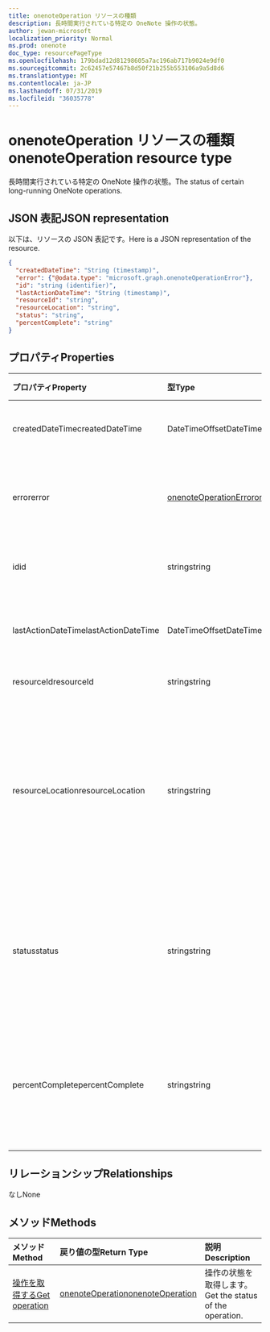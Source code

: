 ```yaml
---
title: onenoteOperation リソースの種類
description: 長時間実行されている特定の OneNote 操作の状態。
author: jewan-microsoft
localization_priority: Normal
ms.prod: onenote
doc_type: resourcePageType
ms.openlocfilehash: 179bdad12d81298605a7ac196ab717b9024e9df0
ms.sourcegitcommit: 2c62457e57467b8d50f21b255b553106a9a5d8d6
ms.translationtype: MT
ms.contentlocale: ja-JP
ms.lasthandoff: 07/31/2019
ms.locfileid: "36035778"
---
```

# <a name="onenoteoperation-resource-type"></a><span data-ttu-id="dd4e9-103">onenoteOperation リソースの種類</span><span class="sxs-lookup"><span data-stu-id="dd4e9-103">onenoteOperation resource type</span></span>

<span data-ttu-id="dd4e9-104">長時間実行されている特定の OneNote 操作の状態。</span><span class="sxs-lookup"><span data-stu-id="dd4e9-104">The status of certain long-running OneNote operations.</span></span>

## <a name="json-representation"></a><span data-ttu-id="dd4e9-105">JSON 表記</span><span class="sxs-lookup"><span data-stu-id="dd4e9-105">JSON representation</span></span>

<span data-ttu-id="dd4e9-106">以下は、リソースの JSON 表記です。</span><span class="sxs-lookup"><span data-stu-id="dd4e9-106">Here is a JSON representation of the resource.</span></span>

<!--{
  "blockType": "resource",
  "optionalProperties": [],
  "baseType": "microsoft.graph.operation",
  "@odata.type": "microsoft.graph.onenoteOperation"
}-->

```json
{
  "createdDateTime": "String (timestamp)",
  "error": {"@odata.type": "microsoft.graph.onenoteOperationError"},
  "id": "string (identifier)",
  "lastActionDateTime": "String (timestamp)",
  "resourceId": "string",
  "resourceLocation": "string",
  "status": "string",
  "percentComplete": "string"
}

```
## <a name="properties"></a><span data-ttu-id="dd4e9-107">プロパティ</span><span class="sxs-lookup"><span data-stu-id="dd4e9-107">Properties</span></span>
| <span data-ttu-id="dd4e9-108">プロパティ</span><span class="sxs-lookup"><span data-stu-id="dd4e9-108">Property</span></span>     | <span data-ttu-id="dd4e9-109">型</span><span class="sxs-lookup"><span data-stu-id="dd4e9-109">Type</span></span>   |<span data-ttu-id="dd4e9-110">説明</span><span class="sxs-lookup"><span data-stu-id="dd4e9-110">Description</span></span>|
|:---------------|:--------|:----------|
|<span data-ttu-id="dd4e9-111">createdDateTime</span><span class="sxs-lookup"><span data-stu-id="dd4e9-111">createdDateTime</span></span>| <span data-ttu-id="dd4e9-112">DateTimeOffset</span><span class="sxs-lookup"><span data-stu-id="dd4e9-112">DateTimeOffset</span></span> |<span data-ttu-id="dd4e9-113">操作の開始時刻。</span><span class="sxs-lookup"><span data-stu-id="dd4e9-113">The start time of the operation.</span></span>|
|<span data-ttu-id="dd4e9-114">error</span><span class="sxs-lookup"><span data-stu-id="dd4e9-114">error</span></span>|[<span data-ttu-id="dd4e9-115">onenoteOperationError</span><span class="sxs-lookup"><span data-stu-id="dd4e9-115">onenoteOperationError</span></span>](onenoteoperationerror.md)|<span data-ttu-id="dd4e9-116">操作によって返されたエラー。</span><span class="sxs-lookup"><span data-stu-id="dd4e9-116">The error returned by the operation.</span></span>|
|<span data-ttu-id="dd4e9-117">id</span><span class="sxs-lookup"><span data-stu-id="dd4e9-117">id</span></span>|<span data-ttu-id="dd4e9-118">string</span><span class="sxs-lookup"><span data-stu-id="dd4e9-118">string</span></span>|<span data-ttu-id="dd4e9-119">操作 id。読み取り専用です。</span><span class="sxs-lookup"><span data-stu-id="dd4e9-119">The operation id. Read-only.</span></span>|
|<span data-ttu-id="dd4e9-120">lastActionDateTime</span><span class="sxs-lookup"><span data-stu-id="dd4e9-120">lastActionDateTime</span></span>| <span data-ttu-id="dd4e9-121">DateTimeOffset</span><span class="sxs-lookup"><span data-stu-id="dd4e9-121">DateTimeOffset</span></span> |<span data-ttu-id="dd4e9-122">操作の最後の操作の時刻。</span><span class="sxs-lookup"><span data-stu-id="dd4e9-122">The time of the last action of the operation.</span></span>|
|<span data-ttu-id="dd4e9-123">resourceId</span><span class="sxs-lookup"><span data-stu-id="dd4e9-123">resourceId</span></span>|<span data-ttu-id="dd4e9-124">string</span><span class="sxs-lookup"><span data-stu-id="dd4e9-124">string</span></span>|<span data-ttu-id="dd4e9-125">リソース id。</span><span class="sxs-lookup"><span data-stu-id="dd4e9-125">The resource id.</span></span>|
|<span data-ttu-id="dd4e9-126">resourceLocation</span><span class="sxs-lookup"><span data-stu-id="dd4e9-126">resourceLocation</span></span>|<span data-ttu-id="dd4e9-127">string</span><span class="sxs-lookup"><span data-stu-id="dd4e9-127">string</span></span>|<span data-ttu-id="dd4e9-128">オブジェクトのリソース URI。</span><span class="sxs-lookup"><span data-stu-id="dd4e9-128">The resource URI for the object.</span></span> <span data-ttu-id="dd4e9-129">たとえば、コピーされたページまたはセクションのリソース URI。</span><span class="sxs-lookup"><span data-stu-id="dd4e9-129">For example, the resource URI for a copied page or section.</span></span> |
|<span data-ttu-id="dd4e9-130">status</span><span class="sxs-lookup"><span data-stu-id="dd4e9-130">status</span></span>|<span data-ttu-id="dd4e9-131">string</span><span class="sxs-lookup"><span data-stu-id="dd4e9-131">string</span></span>|<span data-ttu-id="dd4e9-132">操作の現在の状態: `notstarted`、 `running` `completed`、、`failed`</span><span class="sxs-lookup"><span data-stu-id="dd4e9-132">The current status of the operation: `notstarted`, `running`, `completed`, `failed`</span></span> |
|<span data-ttu-id="dd4e9-133">percentComplete</span><span class="sxs-lookup"><span data-stu-id="dd4e9-133">percentComplete</span></span>|<span data-ttu-id="dd4e9-134">string</span><span class="sxs-lookup"><span data-stu-id="dd4e9-134">string</span></span>|<span data-ttu-id="dd4e9-135">操作がまだ状態の`running`場合の操作達成率。</span><span class="sxs-lookup"><span data-stu-id="dd4e9-135">The operation percent complete if the operation is still in `running` status</span></span>

## <a name="relationships"></a><span data-ttu-id="dd4e9-136">リレーションシップ</span><span class="sxs-lookup"><span data-stu-id="dd4e9-136">Relationships</span></span>
<span data-ttu-id="dd4e9-137">なし</span><span class="sxs-lookup"><span data-stu-id="dd4e9-137">None</span></span>


## <a name="methods"></a><span data-ttu-id="dd4e9-138">メソッド</span><span class="sxs-lookup"><span data-stu-id="dd4e9-138">Methods</span></span>

| <span data-ttu-id="dd4e9-139">メソッド</span><span class="sxs-lookup"><span data-stu-id="dd4e9-139">Method</span></span>           | <span data-ttu-id="dd4e9-140">戻り値の型</span><span class="sxs-lookup"><span data-stu-id="dd4e9-140">Return Type</span></span>    |<span data-ttu-id="dd4e9-141">説明</span><span class="sxs-lookup"><span data-stu-id="dd4e9-141">Description</span></span>|
|:---------------|:--------|:----------|
|[<span data-ttu-id="dd4e9-142">操作を取得する</span><span class="sxs-lookup"><span data-stu-id="dd4e9-142">Get operation</span></span>](../api/onenoteoperation-get.md) | [<span data-ttu-id="dd4e9-143">onenoteOperation</span><span class="sxs-lookup"><span data-stu-id="dd4e9-143">onenoteOperation</span></span>](onenoteoperation.md) |<span data-ttu-id="dd4e9-144">操作の状態を取得します。</span><span class="sxs-lookup"><span data-stu-id="dd4e9-144">Get the status of the operation.</span></span> |

<!-- uuid: 8fcb5dbc-d5aa-4681-8e31-b001d5168d79
2015-10-25 14:57:30 UTC -->
<!-- {
  "type": "#page.annotation",
  "description": "onenoteOperation resource",
  "keywords": "",
  "section": "documentation",
  "tocPath": ""
}-->
